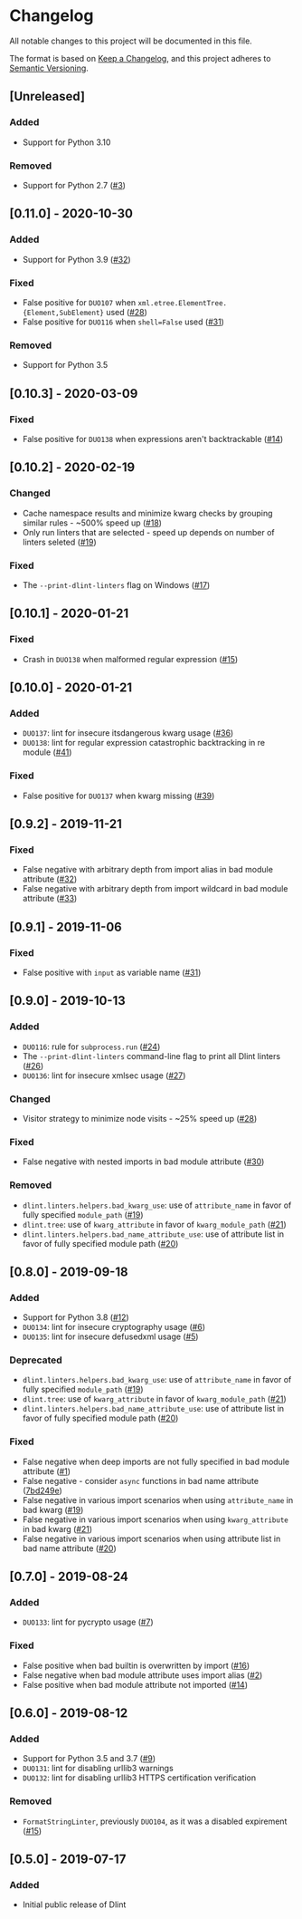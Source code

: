 # Changelog
All notable changes to this project will be documented in this file.

The format is based on [Keep a Changelog](https://keepachangelog.com/en/1.0.0/),
and this project adheres to [Semantic Versioning](https://semver.org/spec/v2.0.0.html).

## [Unreleased]
### Added
- Support for Python 3.10

### Removed
- Support for Python 2.7 ([#3](https://github.com/dlint-py/dlint/issues/3))

## [0.11.0] - 2020-10-30
### Added
- Support for Python 3.9 ([#32](https://github.com/dlint-py/dlint/issues/32))

### Fixed
- False positive for `DUO107` when `xml.etree.ElementTree.{Element,SubElement}` used ([#28](https://github.com/dlint-py/dlint/issues/28))
- False positive for `DUO116` when `shell=False` used ([#31](https://github.com/dlint-py/dlint/pull/31))

### Removed
- Support for Python 3.5

## [0.10.3] - 2020-03-09
### Fixed
- False positive for `DUO138` when expressions aren't backtrackable ([#14](https://github.com/dlint-py/dlint/issues/14))

## [0.10.2] - 2020-02-19
### Changed
- Cache namespace results and minimize kwarg checks by grouping similar rules - ~500% speed up ([#18](https://github.com/dlint-py/dlint/issues/18))
- Only run linters that are selected - speed up depends on number of linters seleted ([#19](https://github.com/dlint-py/dlint/issues/19))

### Fixed
- The `--print-dlint-linters` flag on Windows ([#17](https://github.com/dlint-py/dlint/issues/17))

## [0.10.1] - 2020-01-21
### Fixed
- Crash in `DUO138` when malformed regular expression ([#15](https://github.com/dlint-py/dlint/issues/15))

## [0.10.0] - 2020-01-21
### Added
- `DUO137`: lint for insecure itsdangerous kwarg usage ([#36](https://github.com/duo-labs/dlint/issues/36))
- `DUO138`: lint for regular expression catastrophic backtracking in re module ([#41](https://github.com/duo-labs/dlint/issues/41))

### Fixed
- False positive for `DUO137` when kwarg missing ([#39](https://github.com/duo-labs/dlint/issues/39))

## [0.9.2] - 2019-11-21
### Fixed
- False negative with arbitrary depth from import alias in bad module attribute ([#32](https://github.com/duo-labs/dlint/issues/32))
- False negative with arbitrary depth from import wildcard in bad module attribute ([#33](https://github.com/duo-labs/dlint/issues/33))

## [0.9.1] - 2019-11-06
### Fixed
- False positive with `input` as variable name ([#31](https://github.com/duo-labs/dlint/issues/31))

## [0.9.0] - 2019-10-13
### Added
- `DUO116`: rule for `subprocess.run` ([#24](https://github.com/duo-labs/dlint/issues/24))
- The `--print-dlint-linters` command-line flag to print all Dlint linters ([#26](https://github.com/duo-labs/dlint/issues/26))
- `DUO136`: lint for insecure xmlsec usage ([#27](https://github.com/duo-labs/dlint/issues/27))

### Changed
- Visitor strategy to minimize node visits - ~25% speed up ([#28](https://github.com/duo-labs/dlint/issues/28))

### Fixed
- False negative with nested imports in bad module attribute ([#30](https://github.com/duo-labs/dlint/issues/30))

### Removed
- `dlint.linters.helpers.bad_kwarg_use`: use of `attribute_name` in favor of fully specified `module_path` ([#19](https://github.com/duo-labs/dlint/issues/19))
- `dlint.tree`: use of `kwarg_attribute` in favor of `kwarg_module_path` ([#21](https://github.com/duo-labs/dlint/issues/21))
- `dlint.linters.helpers.bad_name_attribute_use`: use of attribute list in favor of fully specified module path ([#20](https://github.com/duo-labs/dlint/issues/20))

## [0.8.0] - 2019-09-18
### Added
- Support for Python 3.8 ([#12](https://github.com/duo-labs/dlint/issues/12))
- `DUO134`: lint for insecure cryptography usage ([#6](https://github.com/duo-labs/dlint/issues/6))
- `DUO135`: lint for insecure defusedxml usage ([#5](https://github.com/duo-labs/dlint/issues/5))

### Deprecated
- `dlint.linters.helpers.bad_kwarg_use`: use of `attribute_name` in favor of fully specified `module_path` ([#19](https://github.com/duo-labs/dlint/issues/19))
- `dlint.tree`: use of `kwarg_attribute` in favor of `kwarg_module_path` ([#21](https://github.com/duo-labs/dlint/issues/21))
- `dlint.linters.helpers.bad_name_attribute_use`: use of attribute list in favor of fully specified module path ([#20](https://github.com/duo-labs/dlint/issues/20))

### Fixed
- False negative when deep imports are not fully specified in bad module attribute ([#1](https://github.com/duo-labs/dlint/issues/1))
- False negative - consider `async` functions in bad name attribute ([7bd249e](https://github.com/duo-labs/dlint/commit/7bd249e80a91f7c38f2c1f05045a826e0bef3246))
- False negative in various import scenarios when using `attribute_name` in bad kwarg ([#19](https://github.com/duo-labs/dlint/issues/19))
- False negative in various import scenarios when using `kwarg_attribute` in bad kwarg ([#21](https://github.com/duo-labs/dlint/issues/21))
- False negative in various import scenarios when using attribute list in bad name attribute ([#20](https://github.com/duo-labs/dlint/issues/20))

## [0.7.0] - 2019-08-24
### Added
- `DUO133`: lint for pycrypto usage ([#7](https://github.com/duo-labs/dlint/issues/7))

### Fixed
- False positive when bad builtin is overwritten by import ([#16](https://github.com/duo-labs/dlint/issues/16))
- False negative when bad module attribute uses import alias ([#2](https://github.com/duo-labs/dlint/issues/2))
- False positive when bad module attribute not imported ([#14](https://github.com/duo-labs/dlint/issues/14))

## [0.6.0] - 2019-08-12
### Added
- Support for Python 3.5 and 3.7 ([#9](https://github.com/duo-labs/dlint/issues/9))
- `DUO131`: lint for disabling urllib3 warnings
- `DUO132`: lint for disabling urllib3 HTTPS certification verification

### Removed
- `FormatStringLinter`, previously `DUO104`, as it was a disabled expirement ([#15](https://github.com/duo-labs/dlint/issues/15))

## [0.5.0] - 2019-07-17
### Added
- Initial public release of Dlint
